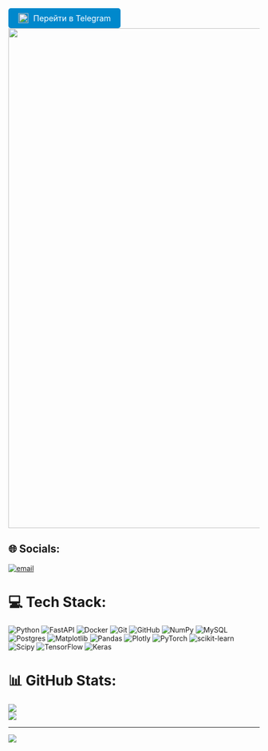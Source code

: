 
<style>
    .telegram-button {
      display: inline-flex;
      align-items: center;
      padding: 10px 20px;
      background-color: #0088cc;
      color: white;
      text-decoration: none;
      font-size: 16px;
      border: none;
      border-radius: 5px;
      cursor: pointer;
      transition: background-color 0.3s ease;
    }

    .telegram-button:hover {
      background-color: #006699;
    }

    .telegram-icon {
      width: 20px;
      height: 20px;
      margin-right: 10px;
    }
  </style>
<a class="telegram-button" href="https://t.me/your_channel" target="_blank">
    <img class="telegram-icon" src="https://cdn-icons-png.flaticon.com/512/2111/2111646.png" alt="Telegram Icon">
    Перейти в Telegram
  </a>


<div id="header" align="center">
  <img src="https://media4.giphy.com/media/v1.Y2lkPTc5MGI3NjExajdoMW5ncWpqbG01NncyMWIxcHJ2cDZubTVvd3hraTl4Y3R0bzZkdCZlcD12MV9pbnRlcm5hbF9naWZfYnlfaWQmY3Q9Zw/26uf7WGUJLbiqIryo/giphy.gif" width="1000"/>
</div>

## 🌐 Socials:
[![email](https://img.shields.io/badge/Email-D14836?logo=gmail&logoColor=white)](mailto:timofejsolovov70@gmail.com) 

# 💻 Tech Stack:
![Python](https://img.shields.io/badge/python-3670A0?style=for-the-badge&logo=python&logoColor=ffdd54) ![FastAPI](https://img.shields.io/badge/FastAPI-005571?style=for-the-badge&logo=fastapi) ![Docker](https://img.shields.io/badge/docker-%230db7ed.svg?style=for-the-badge&logo=docker&logoColor=white) ![Git](https://img.shields.io/badge/git-%23F05033.svg?style=for-the-badge&logo=git&logoColor=white) ![GitHub](https://img.shields.io/badge/github-%23121011.svg?style=for-the-badge&logo=github&logoColor=white) ![NumPy](https://img.shields.io/badge/numpy-%23013243.svg?style=for-the-badge&logo=numpy&logoColor=white) ![MySQL](https://img.shields.io/badge/mysql-4479A1.svg?style=for-the-badge&logo=mysql&logoColor=white) ![Postgres](https://img.shields.io/badge/postgres-%23316192.svg?style=for-the-badge&logo=postgresql&logoColor=white) ![Matplotlib](https://img.shields.io/badge/Matplotlib-%23ffffff.svg?style=for-the-badge&logo=Matplotlib&logoColor=black) ![Pandas](https://img.shields.io/badge/pandas-%23150458.svg?style=for-the-badge&logo=pandas&logoColor=white) ![Plotly](https://img.shields.io/badge/Plotly-%233F4F75.svg?style=for-the-badge&logo=plotly&logoColor=white) ![PyTorch](https://img.shields.io/badge/PyTorch-%23EE4C2C.svg?style=for-the-badge&logo=PyTorch&logoColor=white) ![scikit-learn](https://img.shields.io/badge/scikit--learn-%23F7931E.svg?style=for-the-badge&logo=scikit-learn&logoColor=white) ![Scipy](https://img.shields.io/badge/SciPy-%230C55A5.svg?style=for-the-badge&logo=scipy&logoColor=%white) ![TensorFlow](https://img.shields.io/badge/TensorFlow-%23FF6F00.svg?style=for-the-badge&logo=TensorFlow&logoColor=white) ![Keras](https://img.shields.io/badge/Keras-%23D00000.svg?style=for-the-badge&logo=Keras&logoColor=white)
# 📊 GitHub Stats:

![](https://nirzak-streak-stats.vercel.app/?user=piSINUS&theme=dark&hide_border=false)<br/>
![](https://github-readme-stats.vercel.app/api/top-langs/?username=piSINUS&theme=dark&hide_border=false&include_all_commits=false&count_private=false&layout=compact)

---
[![](https://visitcount.itsvg.in/api?id=piSINUS&icon=0&color=0)](https://visitcount.itsvg.in)

<!-- Proudly created with GPRM ( https://gprm.itsvg.in ) -->
